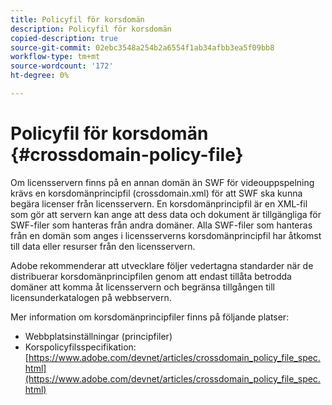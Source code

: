 ```yaml
---
title: Policyfil för korsdomän
description: Policyfil för korsdomän
copied-description: true
source-git-commit: 02ebc3548a254b2a6554f1ab34afbb3ea5f09bb8
workflow-type: tm+mt
source-wordcount: '172'
ht-degree: 0%

---
```


# Policyfil för korsdomän {#crossdomain-policy-file}

Om licensservern finns på en annan domän än SWF för videouppspelning krävs en korsdomänprincipfil (crossdomain.xml) för att SWF ska kunna begära licenser från licensservern. En korsdomänprincipfil är en XML-fil som gör att servern kan ange att dess data och dokument är tillgängliga för SWF-filer som hanteras från andra domäner. Alla SWF-filer som hanteras från en domän som anges i licensserverns korsdomänprincipfil har åtkomst till data eller resurser från den licensservern.

Adobe rekommenderar att utvecklare följer vedertagna standarder när de distribuerar korsdomänprincipfilen genom att endast tillåta betrodda domäner att komma åt licensservern och begränsa tillgången till licensunderkatalogen på webbservern.

Mer information om korsdomänprincipfiler finns på följande platser:

* Webbplatsinställningar (principfiler)
* Korspolicyfilsspecifikation: [https://www.adobe.com/devnet/articles/crossdomain_policy_file_spec.html](https://www.adobe.com/devnet/articles/crossdomain_policy_file_spec.html)
